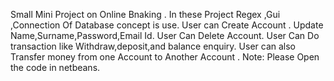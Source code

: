Small Mini Project on Online Bnaking .
In these Project Regex ,Gui ,Connection Of Database concept is use.
User can Create Account .
Update Name,Surname,Password,Email Id.
User Can Delete Account.
 User Can Do transaction like Withdraw,deposit,and balance enquiry.
User can also Transfer money from one Account to Another Account .
Note: Please Open the code in netbeans.

